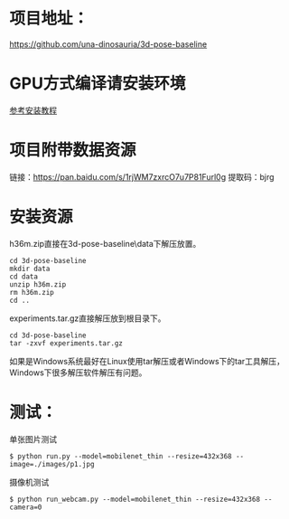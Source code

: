 # 项目地址：

https://github.com/una-dinosauria/3d-pose-baseline

# GPU方式编译请安装环境

[参考安装教程](https://github.com/kebiao/deeplearning/blob/master/install/cuda_cudnn_install.md)

# 项目附带数据资源

链接：https://pan.baidu.com/s/1rjWM7zxrcO7u7P81Furl0g 提取码：bjrg 

# 安装资源

h36m.zip直接在3d-pose-baseline\data下解压放置。

    cd 3d-pose-baseline
    mkdir data
    cd data
    unzip h36m.zip
    rm h36m.zip
    cd ..

experiments.tar.gz直接解压放到根目录下。

    cd 3d-pose-baseline
    tar -zxvf experiments.tar.gz

如果是Windows系统最好在Linux使用tar解压或者Windows下的tar工具解压，Windows下很多解压软件解压有问题。


# 测试：

单张图片测试

    $ python run.py --model=mobilenet_thin --resize=432x368 --image=./images/p1.jpg

摄像机测试

    $ python run_webcam.py --model=mobilenet_thin --resize=432x368 --camera=0
